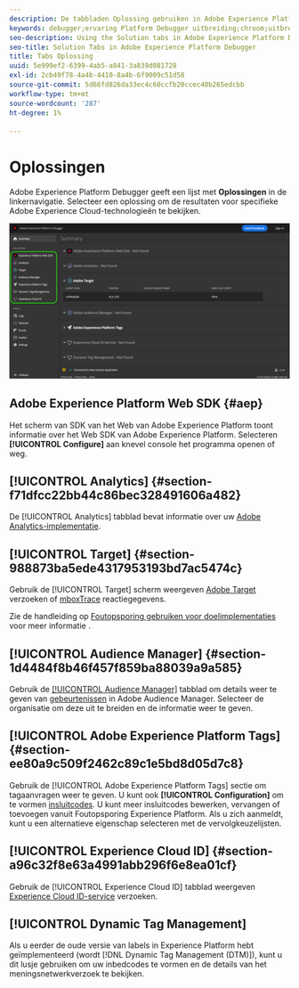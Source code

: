 ```yaml
---
description: De tabbladen Oplossing gebruiken in Adobe Experience Platform Debugger
keywords: debugger;ervaring Platform Debugger uitbreiding;chroom;uitbreiding;samenvatting;duidelijk;verzoeken;oplossingen;oplossing;informatie;analyse;doel;publieksmanager;media optimizer;amo;id de dienst
seo-description: Using the Solution tabs in Adobe Experience Platform Debugger
seo-title: Solution Tabs in Adobe Experience Platform Debugger
title: Tabs Oplossing
uuid: 5e999ef2-6399-4ab5-a841-3a839d081728
exl-id: 2cb49f78-4a4b-4410-8a4b-6f9009c51d58
source-git-commit: 5d66fd826da33ec4c60ccfb20ccec40b265edcbb
workflow-type: tm+mt
source-wordcount: '287'
ht-degree: 1%

---
```


# Oplossingen

Adobe Experience Platform Debugger geeft een lijst met **Oplossingen** in de linkernavigatie. Selecteer een oplossing om de resultaten voor specifieke Adobe Experience Cloud-technologieën te bekijken.

![De lijst van beschikbare oplossingen die in Debugger UI wordt getoond](../images/solutions/overview/left-nav.png)

## Adobe Experience Platform Web SDK {#aep}

Het scherm van SDK van het Web van Adobe Experience Platform toont informatie over het Web SDK van Adobe Experience Platform. Selecteren **[!UICONTROL Configure]** aan knevel console het programma openen of weg.

## [!UICONTROL Analytics] {#section-f71dfcc22bb44c86bec328491606a482}

De [!UICONTROL Analytics] tabblad bevat informatie over uw [Adobe Analytics-implementatie](https://experienceleague.adobe.com/docs/analytics/implementation/home.html).

## [!UICONTROL Target] {#section-988873ba5ede4317953193bd7ac5474c}

Gebruik de [!UICONTROL Target] scherm weergeven [Adobe Target](https://experienceleague.adobe.com/docs/target/using/target-home.html) verzoeken of [mboxTrace](https://experienceleague.adobe.com/docs/target/using/activities/troubleshoot-activities/content-trouble.html#section_256FCF7C14BB435BA2C68049EF0BA99E) reactiegegevens.

Zie de handleiding op [Foutopsporing gebruiken voor doelimplementaties](./target.md) voor meer informatie .

## [!UICONTROL Audience Manager] {#section-1d4484f8b46f457f859ba88039a9a585}

Gebruik de [[!UICONTROL Audience Manager]](https://experienceleague.adobe.com/docs/audience-manager/user-guide/aam-home.html) tabblad om details weer te geven van [gebeurtenissen](https://experienceleague.adobe.com/docs/audience-manager/user-guide/api-and-sdk-code/dcs/dcs-event-calls/dcs-event-calls.html) in Adobe Audience Manager. Selecteer de organisatie om deze uit te breiden en de informatie weer te geven.

## [!UICONTROL Adobe Experience Platform Tags] {#section-ee80a9c509f2462c89c1e5bd8d05d7c8}

Gebruik de [!UICONTROL Adobe Experience Platform Tags] sectie om tagaanvragen weer te geven. U kunt ook **[!UICONTROL Configuration]** om te vormen [insluitcodes](../../tags/ui/publishing/environments.md#embed-code). U kunt meer insluitcodes bewerken, vervangen of toevoegen vanuit Foutopsporing Experience Platform. Als u zich aanmeldt, kunt u een alternatieve eigenschap selecteren met de vervolgkeuzelijsten.

## [!UICONTROL Experience Cloud ID] {#section-a96c32f8e63a4991abb296f6e8ea01cf}

Gebruik de [!UICONTROL Experience Cloud ID] tabblad weergeven [Experience Cloud ID-service](https://experienceleague.adobe.com/docs/id-service/using/home.html) verzoeken.

## [!UICONTROL Dynamic Tag Management]

Als u eerder de oude versie van labels in Experience Platform hebt geïmplementeerd (wordt [!DNL Dynamic Tag Management (DTM)]), kunt u dit lusje gebruiken om uw inbedcodes te vormen en de details van het meningsnetwerkverzoek te bekijken.
